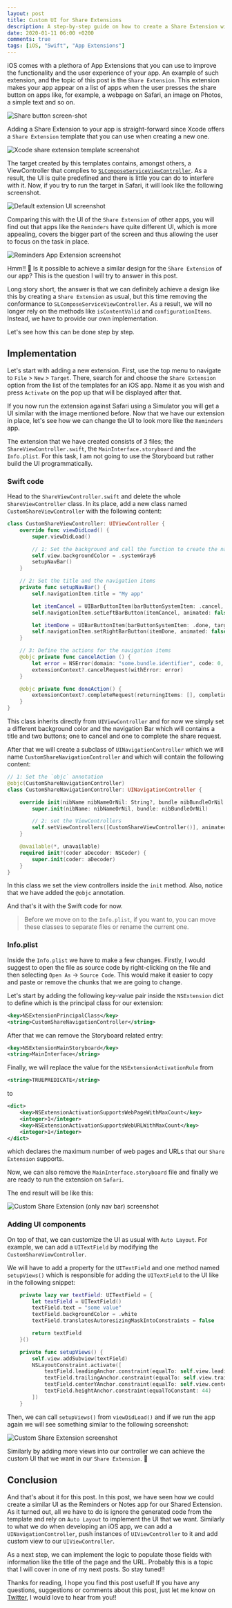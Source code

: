 ```yaml
---
layout: post
title: Custom UI for Share Extensions
description: A step-by-step guide on how to create a Share Extension with custom UI like Reminders or Notes app
date: 2020-01-11 06:00 +0200
comments: true
tags: [iOS, "Swift", "App Extensions"]
---
```


iOS comes with a plethora of App Extensions that you can use to improve the functionality and the user experience of your app. An example of such extension, and the topic of this post is the `Share Extension`. 
This extension makes your app appear on a list of apps when the user presses the share button on apps like, for example, a webpage on Safari, an image on Photos, a simple text and so on.

![Share button screen-shot]({{site.url}}/assets/share_extensions/share_button.png)

Adding a Share Extension to your app is straight-forward since Xcode offers a `Share Extension` template that you can use when creating a new one. 

![Xcode share extension template screenshot]({{site.url}}/assets/share_extensions/xcode_share_template.png)

The target created by this templates contains, amongst others, a ViewController that complies to [`SLComposeServiceViewController`](https://developer.apple.com/documentation/social/slcomposeserviceviewcontroller). As a result, the UI is quite predefined and there is little you can do to interfere with it. Now, if you try to run the target in Safari, it will look like the following screenshot.

![Default extension UI screenshot]({{site.url}}/assets/share_extensions/default_extension_ui.png)

Comparing this with the UI of the `Share Extension` of other apps, you will find out that apps like the `Reminders` have quite different UI, which is more appealing, covers the bigger part of the screen and thus allowing the user to focus on the task in place.

![Reminders App Extension screenshot]({{site.url}}/assets/share_extensions/reminder_share_extension.png)

Hmm!! :thinking:
Is it possible to achieve a similar design for the `Share Extension` of our app? This is the question I will try to answer in this post.

Long story short, the answer is that we can definitely achieve a design like this by creating a `Share Extension` as usual, but this time removing the conformance to `SLComposeServiceViewController`. As a result, we will no longer rely on the methods like `isContentValid` and `configurationItems`. Instead, we have to provide our own implementation.

Let's see how this can be done step by step.

## Implementation

Let's start with adding a new extension.
First, use the top menu to navigate to `File` > `New` > `Target`. There, search for and choose the `Share Extension` option from the list of the templates for an iOS app. Name it as you wish and press `Activate` on the pop up that will be displayed after that. 

If you now run the extension against Safari using a Simulator you will get a UI similar with the image mentioned before. Now that we have our extension in place, let's see how we can change the UI to look more like the `Reminders` app.

The extension that we have created consists of 3 files; the `ShareViewController.swift`, the `MainInterface.storyboard` and the `Info.plist`. For this task, I am not going to use the Storyboard but rather build the UI programmatically.

### Swift code

Head to the `ShareViewController.swift` and delete the whole `ShareViewController` class. 
In its place, add a new class named `CustomShareViewController` with the following content: 

```swift
class CustomShareViewController: UIViewController {
    override func viewDidLoad() {
        super.viewDidLoad()

        // 1: Set the background and call the function to create the navigation bar
        self.view.backgroundColor = .systemGray6
        setupNavBar()
    }

    // 2: Set the title and the navigation items
    private func setupNavBar() {
        self.navigationItem.title = "My app"

        let itemCancel = UIBarButtonItem(barButtonSystemItem: .cancel, target: self, action: #selector(cancelAction))
        self.navigationItem.setLeftBarButton(itemCancel, animated: false)

        let itemDone = UIBarButtonItem(barButtonSystemItem: .done, target: self, action: #selector(doneAction))
        self.navigationItem.setRightBarButton(itemDone, animated: false)
    }

    // 3: Define the actions for the navigation items
    @objc private func cancelAction () {
        let error = NSError(domain: "some.bundle.identifier", code: 0, userInfo: [NSLocalizedDescriptionKey: "An error description"])
        extensionContext?.cancelRequest(withError: error)
    }

    @objc private func doneAction() {
        extensionContext?.completeRequest(returningItems: [], completionHandler: nil)
    }
}
```

This class inherits directly from `UIViewController` and for now we simply set a different background color and the navigation Bar which will contains a title and two buttons; one to cancel and one to complete the share request. 

After that we will create a subclass of `UINavigationController` which we will name `CustomShareNavigationController` and which will contain the following content:

```swift
// 1: Set the `objc` annotation
@objc(CustomShareNavigationController)
class CustomShareNavigationController: UINavigationController {

    override init(nibName nibNameOrNil: String?, bundle nibBundleOrNil: Bundle?) {
        super.init(nibName: nibNameOrNil, bundle: nibBundleOrNil)

        // 2: set the ViewControllers
        self.setViewControllers([CustomShareViewController()], animated: false)
    }

    @available(*, unavailable)
    required init?(coder aDecoder: NSCoder) {
        super.init(coder: aDecoder)
    }
}
```

In this class we set the view controllers inside the `init` method. Also, notice that we have added the `@objc` annotation.

And that's it with the Swift code for now. 

> Before we move on to the `Info.plist`, if you want to, you can move these classes to separate files or rename the current one.

### Info.plist

Inside the `Info.plist` we have to make a few changes. Firstly, I would suggest to open the file as source code by right-clicking on the file and then selecting `Open As` -> `Source Code`. This would make it easier to copy and paste or remove the chunks that we are going to change.

Let's start by adding the following key-value pair inside the `NSExtension` dict to define which is the principal class for our extension:

```xml
<key>NSExtensionPrincipalClass</key>
<string>CustomShareNavigationController</string>
```

After that we can remove the Storyboard related entry:

```xml
<key>NSExtensionMainStoryboard</key>
<string>MainInterface</string>
```

Finally, we will replace the value for the `NSExtensionActivationRule` from 

```xml            
<string>TRUEPREDICATE</string>
```

to 
```xml
<dict>
    <key>NSExtensionActivationSupportsWebPageWithMaxCount</key>
    <integer>1</integer>
    <key>NSExtensionActivationSupportsWebURLWithMaxCount</key>
    <integer>1</integer>
</dict>
```
which declares the maximum number of web pages and URLs that our `Share Extension` supports.

Now, we can also remove the `MainInterface.storyboard` file and finally we are ready to run the extension on `Safari`. 

The end result will be like this:

![Custom Share Extension (only nav bar) screenshot]({{site.url}}/assets/share_extensions/custom_share_extension_nav_bar.png)

### Adding UI components

On top of that, we can customize the UI as usual with `Auto Layout`. For example, we can add a `UITextField` by modifying the `CustomShareViewController`. 

We will have to add a property for the `UITextField` and one method named `setupViews()` which is responsible for adding the `UITextField` to the UI like in the following snippet:

```swift
    private lazy var textField: UITextField = {
        let textField = UITextField()
        textField.text = "some value"
        textField.backgroundColor = .white
        textField.translatesAutoresizingMaskIntoConstraints = false

        return textField
    }()

    private func setupViews() {
        self.view.addSubview(textField)
        NSLayoutConstraint.activate([
            textField.leadingAnchor.constraint(equalTo: self.view.leadingAnchor),
            textField.trailingAnchor.constraint(equalTo: self.view.trailingAnchor),
            textField.centerYAnchor.constraint(equalTo: self.view.centerYAnchor),
            textField.heightAnchor.constraint(equalToConstant: 44)
        ])
    }

```

Then, we can call `setupViews()` from `viewDidLoad()` and if we run the app again we will see something similar to the following screenshot: 

![Custom Share Extension screenshot]({{site.url}}/assets/share_extensions/custom_share_extension.png)

Similarly by adding more views into our controller we can achieve the custom UI that we want in our `Share Extension`. :tada:

## Conclusion

And that's about it for this post. In this post, we have seen how we could create a similar UI as the Reminders or Notes app for our Shared Extension. As it turned out, all we have to do is ignore the generated code from the template and rely on `Auto Layout` to implement the UI that we want. Similarly to what we do when developing an iOS app, we can add a `UINavigationController`, push instances of `UIViewController` to it and add custom view to our `UIViewController`.

As a next step, we can implement the logic to populate those fields with information like the title of the page and the URL. Probably this is a topic that I will cover in one of my next posts. So stay tuned!!

Thanks for reading, I hope you find this post useful!
If you have any questions, suggestions or comments about this post, just let me know on [Twitter](https://twitter.com/diamantidis_io), I would love to hear from you!!